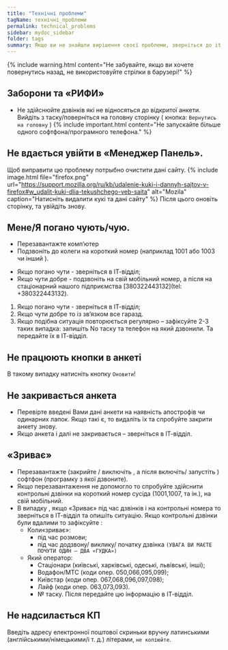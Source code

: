 ```yaml
---
title: "Технічні проблеми"
tagName: технічні_проблеми
permalink: technical_problems
sidebar: mydoc_sidebar
folder: tags
summary: Якщо ви не знайшли вирішення своєї проблеми, зверніться до it - спеціаліста. 
---
```

{% include warning.html content="Не забувайте, якщо ви хочете повернутись назад, не використовуйте стрілки в барузері!" %}

## Заборони та «РИФИ»
- Не здійснюйте дзвінків які не відносяться до відкритої анкети. Вийдіть з таску/поверніться на головну сторінку ( кнопка: `Вернутись на головну` )
{% include important.html content="Не запускайте більше одного софтфона/програмного телефона." %}

## Не вдається увійти в «Менеджер Панель».
Щоб виправити цю проблему потрыбно очистити дані сайту.
{% include image.html file="firefox.png" url="https://support.mozilla.org/ru/kb/udalenie-kuki-i-dannyh-sajtov-v-firefox#w_udalit-kuki-dlia-tekushchego-veb-saita" alt="Mozila" caption="Натисніть видалити кукі та дані сайту" %}
Після цього оновіть сторінку, та увійдіть знову.



## Мене/Я погано чують/чую.

- Перезавантажте комп’ютер
- Подзвоніть до колеги на короткий номер (наприклад 1001 або 1003 чи інший ).
* Якщо погано чути - зверніться в ІТ-відділ;
* Якщо чути добре - подзвоніть на свій мобільний номер, а після на стаціонарний нашого підприємства [380322443132](tel: +380322443132).
1. Якщо погано чути - зверніться в ІТ-відділ;
2. Якщо чути добре то із зв’язком все гаразд.
3. Якщо подібна ситуація повторюється регулярно – зафіксуйте 2-3 таких випадка: запишіть No таску та телефон на який дзвонили. Та передайте їх в ІТ-відділ.

## Не працюють кнопки в анкеті

В такому випадку натисніть кнопку `Оновити`!

## Не закривається анкета

- Перевірте введені Вами дані анкети на наявність апострофів чи одинарних лапок. Якщо такі є, то видаліть їх та спробуйте закрити анкету знову.
- Якщо анкета і далі не закривається – зверніться в ІТ-відділ.

## «Зриває»

- Перезавантажте (закрийте / виключіть , а після включіть/ запустіть ) софтфон (програмку з якої дзвоните).
- Якщо перезавантаження не допомогло то спробуйте здійснити контрольні дзвінки на короткий номер сусіда (1001,1007, та ін.), на свій мобільний.
- В випадку , якщо «Зриває» під час дзвінків і на контрольні номера то зверніться в ІТ-відділ та опишіть ситуацію. Якщо контрольні дзвінки були вдалими то зафіксуйте :
    - Коли«зриває»:
        - під час розмови;
        - під час додзвону/ виклику/ початку дзвінка `(УВАГА ВИ МАЄТЕ ПОЧУТИ ОДИН – ДВА «ГУДКА»)`
    - Який оператор:
        - Стаціонари (київські, харківські, одеські, львівські, інші); 
        - Водафон/МТС (коди опер. 050,066,095,099);
        - Київстар (коди опер. 067,068,096,097,098);
        - Лайф (коди опер. 063,073,093).
        - № таску.
Після передайте цю інформацію в ІТ-відділ.

## Не надсилається КП 
Введіть адресу електронної поштової скриньки вручну латинськими (англійськими/німецькими/і т. д.) літерами, `не копіюйте`.
